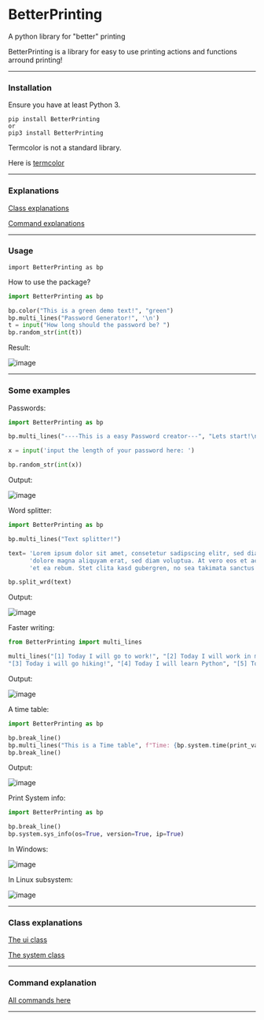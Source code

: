 # BetterPrinting
A python library for "better" printing 

BetterPrinting is a library for easy to use printing actions and functions arround printing!

<hr>

### Installation

Ensure you have at least Python 3.

 ```
 pip install BetterPrinting
 or
 pip3 install BetterPrinting
 ```

Termcolor is not a standard library. 

Here is 
<a href="https://pypi.org/project/termcolor/">termcolor</a>

<hr>

### Explanations

<a href='https://github.com/Butter-mit-Brot/BetterPrinting#class-explanations'>Class explanations</a>

<a href='https://github.com/Butter-mit-Brot/BetterPrinting#command-explanation'>Command explanations</a>

<hr>

### Usage

 ```
import BetterPrinting as bp
 ```
 
How to use the package?

 ```Python
import BetterPrinting as bp

bp.color("This is a green demo text!", "green")
bp.multi_lines("Password Generator!", '\n')
t = input("How long should the password be? ")
bp.random_str(int(t))
 
 ```
 
 Result:
 
![image](https://user-images.githubusercontent.com/83476809/122221733-dbf91700-ceb1-11eb-87ba-9310ece111e1.png)

<hr>

 ### Some examples
 
 Passwords:
 
 ```Python
 import BetterPrinting as bp

bp.multi_lines("----This is a easy Password creator---", "Lets start!\n")

x = input('input the length of your password here: ')

bp.random_str(int(x)) 
 ```

Output:

![image](https://user-images.githubusercontent.com/83476809/121803530-69363480-cc42-11eb-9252-696a14bfc9d4.png)

Word splitter:

```Python
import BetterPrinting as bp

bp.multi_lines("Text splitter!")

text= 'Lorem ipsum dolor sit amet, consetetur sadipscing elitr, sed diam nonumy eirmod tempor invidunt ut labore et ' \
      'dolore magna aliquyam erat, sed diam voluptua. At vero eos et accusam et justo duo dolores ' \
      'et ea rebum. Stet clita kasd gubergren, no sea takimata sanctus est Lorem ipsum dolor sit amet.'

bp.split_wrd(text)
```

Output:

![image](https://user-images.githubusercontent.com/83476809/121819941-30bd4780-cc90-11eb-9fe9-55d67e04396b.png)

Faster writing:

```Python
from BetterPrinting import multi_lines

multi_lines("[1] Today I will go to work!", "[2] Today I will work in my garden",
"[3] Today i will go hiking!", "[4] Today I will learn Python", "[5] Today I wíll just relax")
```

Output:

![image](https://user-images.githubusercontent.com/83476809/122222011-22e70c80-ceb2-11eb-94a2-89449fcb1dea.png)

A time table:

```Python
import BetterPrinting as bp

bp.break_line()
bp.multi_lines("This is a Time table", f"Time: {bp.system.time(print_val=False)}", f"Date: {bp.system.date(print_val=False)}")
bp.break_line()
```

Output:

![image](https://user-images.githubusercontent.com/83476809/142874565-ee0cc0a8-f3f7-4d43-b6eb-368f80ebc14c.png)

Print System info:

```Python
import BetterPrinting as bp

bp.break_line()
bp.system.sys_info(os=True, version=True, ip=True)
```

In Windows:

![image](https://user-images.githubusercontent.com/83476809/142875907-cb98ec6a-2caa-4796-91af-e5c81a23f4ac.png)

In Linux subsystem:

![image](https://user-images.githubusercontent.com/83476809/142876040-ca3a1666-3910-4db9-8131-c478fbcb531d.png)

<hr>

### Class explanations

<a href='https://github.com/Butter-mit-Brot/BetterPrinting/blob/main/docs/ui.md#the-ui-class'>The ui class</a>

<a href='https://github.com/Butter-mit-Brot/BetterPrinting/blob/main/docs/system.md#the-system-class'>The system class</a>

<hr>

### Command explanation

<a href="https://github.com/Butter-mit-Brot/BetterPrinting/blob/main/Commands.md">All commands here</a>

<hr>
